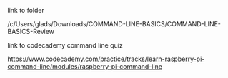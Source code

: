 link to folder

/c/Users/glads/Downloads/COMMAND-LINE-BASICS/COMMAND-LINE-BASICS-Review


link to codecademy command line quiz

https://www.codecademy.com/practice/tracks/learn-raspberry-pi-command-line/modules/raspberry-pi-command-line
